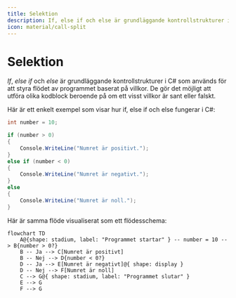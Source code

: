 ```yaml
---
title: Selektion
description: If, else if och else är grundläggande kontrollstrukturer i C#.
icon: material/call-split
---
```


# Selektion

*If*, *else if* och *else* är grundläggande kontrollstrukturer i C# som används för att styra flödet av programmet baserat på villkor. De gör det möjligt att utföra olika kodblock beroende på om ett visst villkor är sant eller falskt.

Här är ett enkelt exempel som visar hur if, else if och else fungerar i C#:

```csharp
int number = 10;

if (number > 0)
{
    Console.WriteLine("Numret är positivt.");
}
else if (number < 0)
{
    Console.WriteLine("Numret är negativt.");
}
else
{
    Console.WriteLine("Numret är noll.");
}
``` 

Här är samma flöde visualiserat som ett flödesschema:


```mermaid
flowchart TD
    A@{shape: stadium, label: "Programmet startar" } -- number = 10 --> B{number > 0?}
    B -- Ja --> C[Numret är positivt]
    B -- Nej --> D{number < 0?}
    D -- Ja --> E[Numret är negativt]@{ shape: display }
    D -- Nej --> F[Numret är noll]
    C --> G@{ shape: stadium, label: "Programmet slutar" }
    E --> G
    F --> G
```
